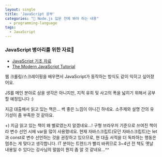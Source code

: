 ```yaml
---
layout: single
title: 'JavaScript 공부'
categories: "🌱 Node.js 입문 전에 봐야 하는 내용"
  - programming-language
tags:
  - JavaScript
---
```

### JavaScript 병아리를 위한 자료🐤
* [JavaScript 기초 자료](https://learnjs.vlpt.us/)
* [The Modern JavaScript Tutorial](https://javascript.info/)
  
웹 크롤링/스크레이핑을 배우면서 JavaScript가 동작하는 방식도 같이 익히고 싶어졌어요.  
  
JS를 메인 분야로 삼을 생각은 아니지만, 지적 유희 및 사고의 폭을 넓히기 위해서 공부할 예정입니다 :)  
  
지금 대출해서 읽고 있는 책은... 썩 좋은 느낌이 아니긴 하네요. 소주제와 설명 간의 유기성이 좀 부족한 것 같아요.

+) 지금 읽고 있는 책이 왜 별로였는지 알겠네요...! 구형 브라우저 기준으로 쓰여진 책이라 변수 선언 시에 var을 많이 사용했네요. 현재 자바스크립트(모던 자바스크립트)는 let과 const로 변수 선언하는 것을 권장하고 있으므로, 현 대출 서적을 더 독파하는 행동은 멈추는 게 맞다고 생각합니다. IT 분야는 트렌드가 빨리 바뀌므로 3~4년 전 책도 옛날 내용일 수 있다는 강사님의 말씀이 뭔지 좀 알 것 같네요...^^ 

